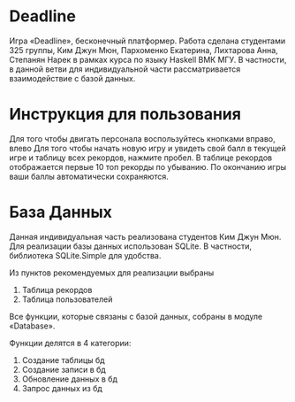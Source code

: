 # Deadline
Игра «Deadline», бесконечный платформер. Работа сделана студентами 325 группы, Ким Джун Мюн, Пархоменко Екатерина, Лихтарова Анна, Степанян Нарек в рамках курса по языку Haskell ВМК МГУ. В частности, в данной ветви для индивидуальной части рассматривается взаимодействие с базой данных.

# Инструкция для пользования
Для того чтобы двигать персонала воспользуйтесь кнопками вправо, влево
Для того чтобы начать новую игру и увидеть свой балл в текущей игре и таблицу всех рекордов, нажмите пробел. В таблице рекордов отображается первые 10 топ рекорды по убыванию.
По окончанию игры ваши баллы автоматически сохраняются.

# База Данных
Данная индивидуальная часть реализована студентов Ким Джун Мюн. Для реализации базы данных использован SQLite. В частности, библиотека SQLite.Simple для удобства. 

Из пунктов рекомендуемых для реализации выбраны 

1) Таблица рекордов 
2) Таблица пользователей

Все функции, которые связаны с базой данных, собраны в модуле «Database».

Функции делятся в 4 категории:

1) Создание таблицы бд
2) Создание записи в бд
3) Обновление данных в бд
4) Запрос данных из бд
